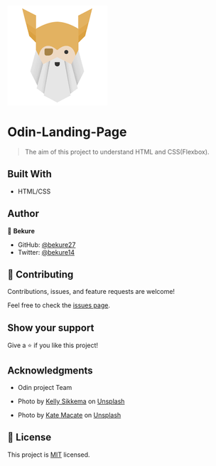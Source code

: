![](./images/odin.png)

# Odin-Landing-Page

> The aim of this project to understand HTML and CSS(Flexbox).


## Built With

- HTML/CSS

## Author

👤 **Bekure**

- GitHub: [@bekure27](https://github.com/githubhandle)
- Twitter: [@bekure14](https://twitter.com/twitterhandle)


## 🤝 Contributing

Contributions, issues, and feature requests are welcome!

Feel free to check the [issues page](../../issues/).

## Show your support

Give a ⭐️ if you like this project!

## Acknowledgments

- Odin project Team

- Photo by <a href="https://unsplash.com/@kellysikkema?utm_source=unsplash&utm_medium=referral&utm_content=creditCopyText">Kelly Sikkema</a> on <a href="https://unsplash.com/s/photos/placeholder?utm_source=unsplash&utm_medium=referral&utm_content=creditCopyText">Unsplash</a>


- Photo by <a href="https://unsplash.com/@katemacate?utm_source=unsplash&utm_medium=referral&utm_content=creditCopyText">Kate Macate</a> on <a href="https://unsplash.com/s/photos/card?utm_source=unsplash&utm_medium=referral&utm_content=creditCopyText">Unsplash</a>
  

## 📝 License

This project is [MIT](./LICENSE) licensed.



  